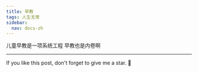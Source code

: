 ```yaml
---
title: 早教
tags: 人生无常
sidebar:
  nav: docs-zh
---
```


儿童早教是一项系统工程
早教也是内卷啊


<!--more-->

---

If you like this post, don't forget to give me a star. :star2:

